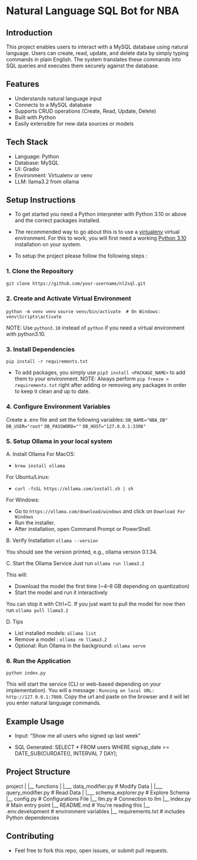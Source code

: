 # Natural Language SQL Bot for NBA


## Introduction
This project enables users to interact with a MySQL database using natural language. Users can create, read, update, and delete data by simply typing commands in plain English. The system translates these commands into SQL queries and executes them securely against the database.

## Features
- Understands natural language input
- Connects to a MySQL database
- Supports CRUD operations (Create, Read, Update, Delete)
- Built with Python
- Easily extensible for new data sources or models


## Tech Stack
- Language: Python
- Database: MySQL
- UI: Gradio
- Environment: Virtualenv or venv
- LLM: llama3.2 from ollama

## Setup Instructions
- To get started you need a Python interpreter with Python 3.10 or above and the correct packages installed. 

- The recommended way to go about this is to use a [virtualenv](https://virtualenv.pypa.io/en/latest/) virtual environment. For this to work, you will first need
a working [Python 3.10](https://www.python.org/downloads/) installation on your system.

- To setup the project please follow the following steps :

### 1. Clone the Repository
`git clone https://github.com/your-username/nl2sql.git`

### 2. Create and Activate Virtual Environment
`python -m venv venv`
`source venv/bin/activate  # On Windows: venv\Scripts\activate`

NOTE: Use `python3.10` instead of `python` if you need a virtual environment with python3.10.

### 3. Install Dependencies
`pip install -r requirements.txt`

- To add packages, you simply use `pip3 install <PACKAGE_NAME>` to add them to your environment.
NOTE: Always perform `pip freeze > requirements.txt` right after adding or removing any packages in order to keep it clean and up to date.

### 4. Configure Environment Variables
Create a .env file and set the following variables:
`DB_NAME="NBA_DB"`
`DB_USER="root"`
`DB_PASSWORD=""`
`DB_HOST="127.0.0.1:3306"`

### 5. Setup Ollama in your local system
A. Install Ollama
For MacOS: 
- `brew install ollama`

For Ubuntu/Linux: 
- `curl -fsSL https://ollama.com/install.sh | sh`

For Windows: 
- Go to `https://ollama.com/download/windows` and click on `Download For Windows`
- Run the installer.
- After installation, open Command Prompt or PowerShell.

B. Verify Installation
`ollama --version`

You should see the version printed, e.g., ollama version 0.1.34.

C. Start the Ollama Service
Just run `ollama run llama3.2`

This will:
- Download the model the first time (~4–8 GB depending on quantization)
- Start the model and run it interactively

You can stop it with Ctrl+C.
If you just want to pull the model for now then run `ollama pull llama3.2`

D. Tips
- List installed models: `ollama list`
- Remove a model : `ollama rm llama3.2`
- Optional: Run Ollama in the background: `ollama serve`


### 6. Run the Application
`python index.py`

This will start the service (CLI or web-based depending on your implementation). You will a message : `Running on local URL:  http://127.0.0.1:7860`. 
Copy the url and paste on the browser and it will let you enter natural language commands.

## Example Usage
- Input: “Show me all users who signed up last week”

- SQL Generated: SELECT * FROM users WHERE signup_date >= DATE_SUB(CURDATE(), INTERVAL 7 DAY);

## Project Structure
project
|
|__ functions
|       |___ data_modifier.py     # Modify Data
|       |___ query_modifier.py    # Read Data
|       |___ schema_explorer.py   # Explore Schema
|__ config.py                     # Configurations File
|__ llm.py                        # Connection to llm
|__ index.py                      # Main entry point
|__ README.md                     # You're reading this 
|__ .env.development              # environment variables
|__ requirements.txt              # includes Python dependencies


## Contributing
- Feel free to fork this repo, open issues, or submit pull requests.